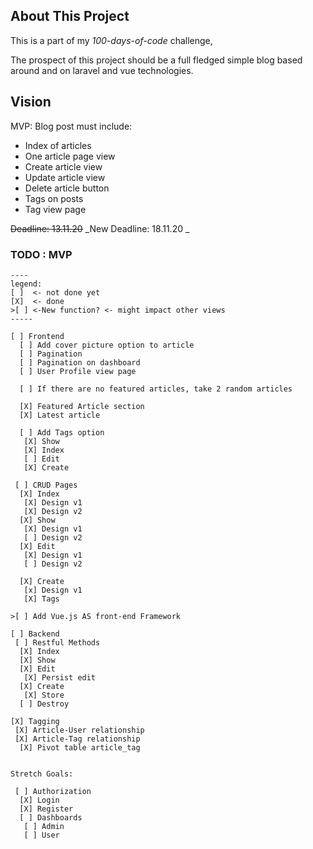 
## About This Project

This is a part of my *100-days-of-code* challenge,

The prospect of this project should be a full fledged simple blog 
based around and on laravel and vue technologies.

## Vision

MVP: Blog post must include: 
 - Index of articles
 - One article page view
 - Create article view
 - Update article view
 - Delete article button
 - Tags on posts
 - Tag view page 

<s>Deadline: 13.11.20</s> 
_New Deadline: 18.11.20 _

### TODO : MVP 

```
----
legend:
[ ]  <- not done yet
[X]  <- done
>[ ] <-New function? <- might impact other views 
----- 

[ ] Frontend
  [ ] Add cover picture option to article
  [ ] Pagination 
  [ ] Pagination on dashboard
  [ ] User Profile view page 
  
  [ ] If there are no featured articles, take 2 random articles

  [X] Featured Article section
  [X] Latest article

  [ ] Add Tags option
   [X] Show
   [X] Index
   [ ] Edit
   [X] Create
   
 [ ] CRUD Pages
  [X] Index
   [X] Design v1
   [X] Design v2
  [X] Show
   [X] Design v1
   [ ] Design v2
  [X] Edit
   [X] Design v1
   [ ] Design v2

  [X] Create
   [x] Design v1
   [X] Tags

>[ ] Add Vue.js AS front-end Framework

[ ] Backend
 [ ] Restful Methods
  [X] Index
  [X] Show
  [X] Edit
   [X] Persist edit
  [X] Create
   [X] Store 
  [ ] Destroy
 
[X] Tagging 
 [X] Article-User relationship
 [X] Article-Tag relationship 
  [X] Pivot table article_tag


Stretch Goals: 

 [ ] Authorization
  [X] Login
  [X] Register
  [ ] Dashboards
   [ ] Admin
   [ ] User


 

```
